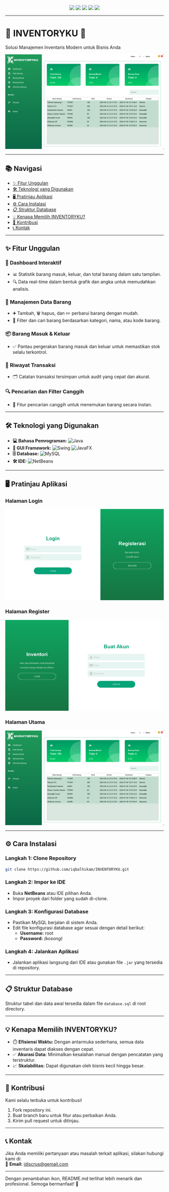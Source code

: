 <p align="center">
  <img src="https://img.shields.io/badge/Java-ED8B00?style=for-the-badge&logo=java&logoColor=white" />
  <img src="https://img.shields.io/badge/Swing-GUI-blue?style=for-the-badge" />
  <img src="https://img.shields.io/badge/JavaFX-8a8a8a?style=for-the-badge" />
  <img src="https://img.shields.io/badge/MySQL-4479A1?style=for-the-badge&logo=mysql&logoColor=white" />
  <img src="https://img.shields.io/badge/NetBeans-1B6AC6?style=for-the-badge&logo=apache-netbeans-ide&logoColor=white" />
</p>

---

# 🌟 **INVENTORYKU** 🌟  
Solusi Manajemen Inventaris Modern untuk Bisnis Anda  

![Logo](Screenshot.png)  

---

## 📚 **Navigasi**  
- [✨ Fitur Unggulan](#-fitur-unggulan)  
- [🛠️ Teknologi yang Digunakan](#️-teknologi-yang-digunakan)  
- [🖥️ Pratinjau Aplikasi](#️-pratinjau-aplikasi)  
- [⚙️ Cara Instalasi](#-cara-instalasi)  
- [📋 Struktur Database](#-struktur-database)  
- [💡 Kenapa Memilih INVENTORYKU?](#-kenapa-memilih-inventoryku)  
- [🤝 Kontribusi](#-kontribusi)  
- [📞 Kontak](#-kontak)  

---

## ✨ **Fitur Unggulan**  
### 🚀 **Dashboard Interaktif**  
- 📊 Statistik barang masuk, keluar, dan total barang dalam satu tampilan.  
- 🔍 Data real-time dalam bentuk grafik dan angka untuk memudahkan analisis.

### 🛒 **Manajemen Data Barang**  
- ➕ Tambah, 🗑️ hapus, dan ✏️ perbarui barang dengan mudah.  
- 🔎 Filter dan cari barang berdasarkan kategori, nama, atau kode barang.  

### 📦 **Barang Masuk & Keluar**  
- ✅ Pantau pergerakan barang masuk dan keluar untuk memastikan stok selalu terkontrol.  

### 📜 **Riwayat Transaksi**  
- 🗂️ Catatan transaksi tersimpan untuk audit yang cepat dan akurat.

### 🔍 **Pencarian dan Filter Canggih**  
- 🔧 Fitur pencarian canggih untuk menemukan barang secara instan.  

---

## 🛠️ **Teknologi yang Digunakan**  
- **💻 Bahasa Pemrograman:** ![Java](https://img.shields.io/badge/Java-ED8B00?style=for-the-badge&logo=java&logoColor=white)  
- **🎨 GUI Framework:** ![Swing](https://img.shields.io/badge/Swing-GUI-blue?style=for-the-badge)  ![JavaFX](https://img.shields.io/badge/JavaFX-8a8a8a?style=for-the-badge)  
- **🗄️ Database:** ![MySQL](https://img.shields.io/badge/MySQL-4479A1?style=for-the-badge&logo=mysql&logoColor=white)  
- **🛠️ IDE:** ![NetBeans](https://img.shields.io/badge/NetBeans-1B6AC6?style=for-the-badge&logo=apache-netbeans-ide&logoColor=white)  

---

## 🖥️ **Pratinjau Aplikasi**  

### **Halaman Login**  
![LOGIN](Login.png)  

### **Halaman Register**  
![REGISTER](Register.png)  

### **Halaman Utama**  
![INVENTORYKU](Screenshot.png)  

---

## ⚙ **Cara Instalasi**  
### Langkah 1: Clone Repository  
```bash  
git clone https://github.com/iqbalhikam/INVENTORYKU.git  
```  

### Langkah 2: Impor ke IDE  
- Buka **NetBeans** atau IDE pilihan Anda.  
- Impor proyek dari folder yang sudah di-clone.  

### Langkah 3: Konfigurasi Database  
- Pastikan MySQL berjalan di sistem Anda.  
- Edit file konfigurasi database agar sesuai dengan detail berikut:  
  - **Username:** root  
  - **Password:** *(kosong)*  

### Langkah 4: Jalankan Aplikasi  
- Jalankan aplikasi langsung dari IDE atau gunakan file `.jar` yang tersedia di repository.  

---

## 📋 **Struktur Database**  
Struktur tabel dan data awal tersedia dalam file `database.sql` di root directory.  

---

## 💡 **Kenapa Memilih INVENTORYKU?**  
- ⏱️ **Efisiensi Waktu:** Dengan antarmuka sederhana, semua data inventaris dapat diakses dengan cepat.  
- ✅ **Akurasi Data:** Minimalkan kesalahan manual dengan pencatatan yang terstruktur.  
- 📈 **Skalabilitas:** Dapat digunakan oleh bisnis kecil hingga besar.  

---

## 🤝 **Kontribusi**  
Kami selalu terbuka untuk kontribusi!  
1. Fork repository ini.  
2. Buat branch baru untuk fitur atau perbaikan Anda.  
3. Kirim pull request untuk ditinjau.  

---

## 📞 **Kontak**  
Jika Anda memiliki pertanyaan atau masalah terkait aplikasi, silakan hubungi kami di:  
📧 **Email:** idiscrus@gemail.com  

---

Dengan penambahan ikon, README.md terlihat lebih menarik dan profesional. Semoga bermanfaat! 🚀  
